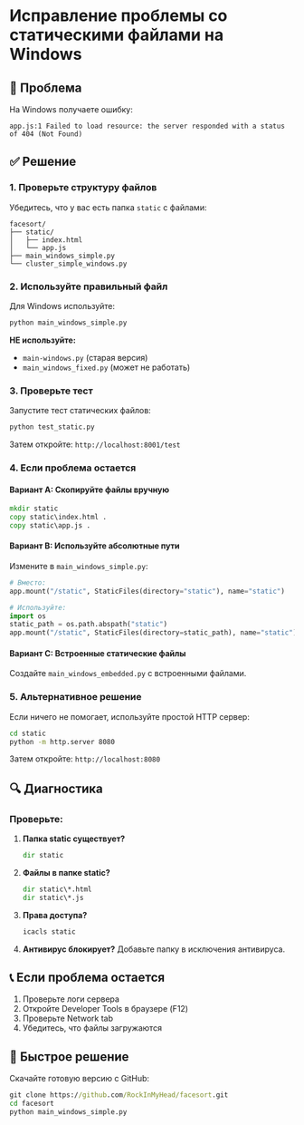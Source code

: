 # Исправление проблемы со статическими файлами на Windows

## 🔧 Проблема
На Windows получаете ошибку:
```
app.js:1 Failed to load resource: the server responded with a status of 404 (Not Found)
```

## ✅ Решение

### 1. Проверьте структуру файлов
Убедитесь, что у вас есть папка `static` с файлами:
```
facesort/
├── static/
│   ├── index.html
│   └── app.js
├── main_windows_simple.py
└── cluster_simple_windows.py
```

### 2. Используйте правильный файл
Для Windows используйте:
```cmd
python main_windows_simple.py
```

**НЕ используйте:**
- `main-windows.py` (старая версия)
- `main_windows_fixed.py` (может не работать)

### 3. Проверьте тест
Запустите тест статических файлов:
```cmd
python test_static.py
```
Затем откройте: `http://localhost:8001/test`

### 4. Если проблема остается

#### Вариант A: Скопируйте файлы вручную
```cmd
mkdir static
copy static\index.html .
copy static\app.js .
```

#### Вариант B: Используйте абсолютные пути
Измените в `main_windows_simple.py`:
```python
# Вместо:
app.mount("/static", StaticFiles(directory="static"), name="static")

# Используйте:
import os
static_path = os.path.abspath("static")
app.mount("/static", StaticFiles(directory=static_path), name="static")
```

#### Вариант C: Встроенные статические файлы
Создайте `main_windows_embedded.py` с встроенными файлами.

### 5. Альтернативное решение
Если ничего не помогает, используйте простой HTTP сервер:
```cmd
cd static
python -m http.server 8080
```
Затем откройте: `http://localhost:8080`

## 🔍 Диагностика

### Проверьте:
1. **Папка static существует?**
   ```cmd
   dir static
   ```

2. **Файлы в папке static?**
   ```cmd
   dir static\*.html
   dir static\*.js
   ```

3. **Права доступа?**
   ```cmd
   icacls static
   ```

4. **Антивирус блокирует?**
   Добавьте папку в исключения антивируса.

## 📞 Если проблема остается

1. Проверьте логи сервера
2. Откройте Developer Tools в браузере (F12)
3. Проверьте Network tab
4. Убедитесь, что файлы загружаются

## 🎯 Быстрое решение

Скачайте готовую версию с GitHub:
```cmd
git clone https://github.com/RockInMyHead/facesort.git
cd facesort
python main_windows_simple.py
```
